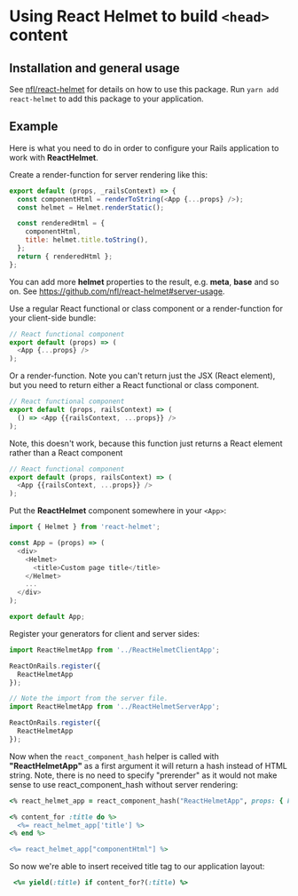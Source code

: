 # Using React Helmet to build `<head>` content

## Installation and general usage
See [nfl/react-helmet](https://github.com/nfl/react-helmet) for details on how to use this package.
Run `yarn add react-helmet` to add this package to your application.

## Example
Here is what you need to do in order to configure your Rails application to work with **ReactHelmet**.

 Create a render-function for server rendering like this:

```javascript
export default (props, _railsContext) => {
  const componentHtml = renderToString(<App {...props} />);
  const helmet = Helmet.renderStatic();

  const renderedHtml = {
    componentHtml,
    title: helmet.title.toString(),
  };
  return { renderedHtml };
};
```
You can add more **helmet** properties to the result, e.g. **meta**, **base** and so on. See https://github.com/nfl/react-helmet#server-usage.

Use a regular React functional or class component or a render-function for your client-side bundle:

```javascript
// React functional component
export default (props) => (
  <App {...props} />
);
```

Or a render-function. Note you can't return just the JSX (React element), but you need to return
either a React functional or class component.
```javascript
// React functional component
export default (props, railsContext) => (
  () => <App {{railsContext, ...props}} />
);
```

Note, this doesn't work, because this function just returns a React element rather than a React component
```javascript
// React functional component
export default (props, railsContext) => (
  <App {{railsContext, ...props}} />
);
```

Put the **ReactHelmet** component somewhere in your `<App>`:
```javascript
import { Helmet } from 'react-helmet';

const App = (props) => (
  <div>
    <Helmet>
      <title>Custom page title</title>
    </Helmet>
    ...
  </div>
);

export default App;
```
Register your generators for client and server sides:

```javascript
import ReactHelmetApp from '../ReactHelmetClientApp';

ReactOnRails.register({
  ReactHelmetApp
});
```
```javascript
// Note the import from the server file.
import ReactHelmetApp from '../ReactHelmetServerApp';

ReactOnRails.register({
  ReactHelmetApp
});
```
Now when the `react_component_hash` helper is called with **"ReactHelmetApp"** as a first argument it
will return a hash instead of HTML string. Note, there is no need to specify "prerender" as it would not
make sense to use react_component_hash without server rendering:
```ruby
<% react_helmet_app = react_component_hash("ReactHelmetApp", props: { hello: "world" }, trace: true) %>

<% content_for :title do %>
  <%= react_helmet_app['title'] %>
<% end %>

<%= react_helmet_app["componentHtml"] %>
```

So now we're able to insert received title tag to our application layout:
```ruby
 <%= yield(:title) if content_for?(:title) %>
```
